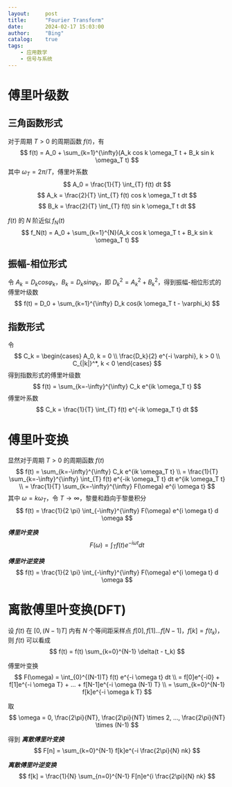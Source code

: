 ```yaml
---
layout:     post
title:      "Fourier Transform"
date:       2024-02-17 15:03:00
author:     "Bing"
catalog:    true
tags:
    - 应用数学
    - 信号与系统
---
```


# 傅里叶级数
## 三角函数形式
对于周期 $T > 0$ 的周期函数 $f(t)$，有
$$
    f(t) = A_0 + \sum_{k=1}^{\infty}(A_k cos k \omega_T t + B_k sin k \omega_T t)
$$
其中 $\omega_T = 2\pi/T$，傅里叶系数
$$
    A_0 = \frac{1}{T} \int_{T} f(t) dt
$$
$$
    A_k = \frac{2}{T} \int_{T} f(t) cos k \omega_T t dt
$$
$$
    B_k = \frac{2}{T} \int_{T} f(t) sin k \omega_T t dt
$$

$f(t)$ 的 $N$ 阶近似 $f_N(t)$
$$
    f_N(t) = A_0 + \sum_{k=1}^{N}(A_k cos k \omega_T t + B_k sin k \omega_T t)
$$

## 振幅-相位形式
令 $A_k = D_k cos \varphi_k$，$B_k = D_k sin \varphi_k$，即 $D_k^2 = A_k^2 + B_k^2$，得到振幅-相位形式的傅里叶级数
$$
    f(t) = D_0 + \sum_{k=1}^{\infty} D_k cos(k \omega_T t - \varphi_k)
$$

## 指数形式
令
$$
    C_k = \begin{cases}
        A_0, k = 0 \\
        \frac{D_k}{2} e^{-i \varphi}, k > 0 \\
        C_{|k|}^*, k < 0
    \end{cases}
$$
得到指数形式的傅里叶级数
$$
    f(t) = \sum_{k=-\infty}^{\infty} C_k e^{ik \omega_T t}
$$
傅里叶系数
$$
    C_k = \frac{1}{T} \int_{T} f(t) e^{-ik \omega_T t} dt
$$

# 傅里叶变换
显然对于周期 $T > 0$ 的周期函数 $f(t)$
$$
    f(t) = \sum_{k=-\infty}^{\infty} C_k e^{ik \omega_T t}
    \\
    = \frac{1}{T} \sum_{k=-\infty}^{\infty} \int_{T} f(t) e^{-ik \omega_T t} dt e^{ik \omega_T t}
    \\
    = \frac{1}{T} \sum_{k=-\infty}^{\infty} F(\omega) e^{i \omega t}
$$
其中 $\omega = k\omega_T$，令 $T \to \infty$，黎曼和趋向于黎曼积分
$$
    f(t) = \frac{1}{2 \pi} \int_{-\infty}^{\infty} F(\omega) e^{i \omega t} d \omega
$$

***傅里叶变换***
$$
    F(\omega) = \int_{T} f(t) e^{-i \omega t} dt
$$

***傅里叶逆变换***
$$
    f(t) = \frac{1}{2 \pi} \int_{-\infty}^{\infty} F(\omega) e^{i \omega t} d \omega
$$

# 离散傅里叶变换(DFT)
设 $f(t)$ 在 $[0, (N-1)T]$ 内有 $N$ 个等间距采样点 $f[0],f[1]...f[N-1]$，$f[k] = f(t_k)$，则 $f(t)$ 可以看成
$$
    f(t) = f(t) \sum_{k=0}^{N-1} \delta(t - t_k)
$$

傅里叶变换
$$
    F(\omega) = \int_{0}^{(N-1)T} f(t) e^{-i \omega t} dt
    \\
    = f[0]e^{-i0} + f[1]e^{-i \omega T} + ... + f[N-1]e^{-i \omega (N-1) T}
    \\
    = \sum_{k=0}^{N-1} f[k]e^{-i \omega k T}
$$

取
$$
    \omega = 0, \frac{2\pi}{NT}, \frac{2\pi}{NT} \times 2, ..., \frac{2\pi}{NT} \times (N-1)
$$

得到 ***离散傅里叶变换***
$$
    F[n] = \sum_{k=0}^{N-1} f[k]e^{-i \frac{2\pi}{N} nk}
$$

***离散傅里叶逆变换***
$$
    f[k] = \frac{1}{N} \sum_{n=0}^{N-1} F[n]e^{i \frac{2\pi}{N} nk}
$$